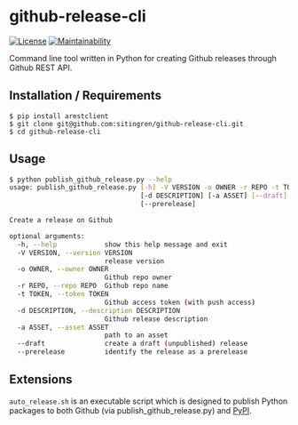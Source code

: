 # github-release-cli

[![License](https://img.shields.io/badge/License-MIT-yellow.svg)](https://github.com/sitingren/github-release-cli/blob/master/LICENSE)
[![Maintainability](https://api.codeclimate.com/v1/badges/cd29044d7637bc78f4b9/maintainability)](https://codeclimate.com/github/sitingren/github-release-cli/maintainability)

Command line tool written in Python for creating Github releases through Github REST API.

## Installation / Requirements
```
$ pip install arestclient
$ git clone git@github.com:sitingren/github-release-cli.git
$ cd github-release-cli
```

## Usage
```bash
$ python publish_github_release.py --help
usage: publish_github_release.py [-h] -V VERSION -o OWNER -r REPO -t TOKEN
                                 [-d DESCRIPTION] [-a ASSET] [--draft]
                                 [--prerelease]

Create a release on Github

optional arguments:
  -h, --help            show this help message and exit
  -V VERSION, --version VERSION
                        release version
  -o OWNER, --owner OWNER
                        Github repo owner
  -r REPO, --repo REPO  Github repo name
  -t TOKEN, --token TOKEN
                        Github access token (with push access)
  -d DESCRIPTION, --description DESCRIPTION
                        Github release description
  -a ASSET, --asset ASSET
                        path to an asset
  --draft               create a draft (unpublished) release
  --prerelease          identify the release as a prerelease
```

## Extensions
`auto_release.sh` is an executable script which is designed to publish Python packages to both Github (via publish_github_release.py) and [PyPI](https://pypi.org/).

